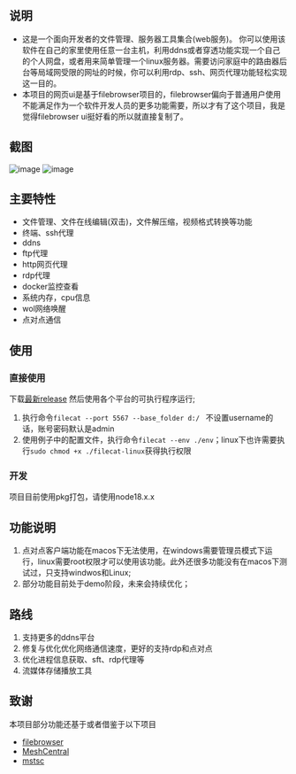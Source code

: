 ## 说明
- 这是一个面向开发者的文件管理、服务器工具集合(web服务)。
  你可以使用该软件在自己的家里使用任意一台主机，利用ddns或者穿透功能实现一个自己的个人网盘，或者用来简单管理一个linux服务器。需要访问家庭中的路由器后台等局域网受限的网址的时候，你可以利用rdp、ssh、网页代理功能轻松实现这一目的。
- 本项目的网页ui是基于filebrowser项目的，filebrowser偏向于普通用户使用不能满足作为一个软件开发人员的更多功能需要，所以才有了这个项目，我是觉得filebrowser ui挺好看的所以就直接复制了。
## 截图
![image](https://github.com/user-attachments/assets/98a77c5f-e6f8-44ee-a136-f6fc5c0be459)
![image](https://github.com/xiaobaidadada/filecat/assets/61794688/97c630c5-6c0f-48d2-9a67-20b2ff86eae9)
## 主要特性
-  文件管理、文件在线编辑(双击)，文件解压缩，视频格式转换等功能
- 终端、ssh代理
- ddns
- ftp代理
- http网页代理
- rdp代理
- docker监控查看
- 系统内存，cpu信息
- wol网络唤醒
- 点对点通信
## 使用
### 直接使用
下载[最新release](https://github.com/xiaobaidadada/filecat/releases)
然后使用各个平台的可执行程序运行;
1. 执行命令`filecat --port 5567 --base_folder d:/ `  不设置username的话，账号密码默认是admin
2. 使用例子中的配置文件，执行命令`filecat --env ./env`；linux下也许需要执行`sudo chmod +x ./filecat-linux`获得执行权限
### 开发
项目目前使用pkg打包，请使用node18.x.x
## 功能说明
1. 点对点客户端功能在macos下无法使用，在windows需要管理员模式下运行，linux需要root权限才可以使用该功能。此外还很多功能没有在macos下测试过，只支持windwos和Linux;
2. 部分功能目前处于demo阶段，未来会持续优化；
## 路线
1. 支持更多的ddns平台
2. 修复与优化优化网络通信速度，更好的支持rdp和点对点
3. 优化进程信息获取、sft、rdp代理等
4. 流媒体存储播放工具
## 致谢
本项目部分功能还基于或者借鉴于以下项目
- [filebrowser](https://github.com/filebrowser/filebrowser)
- [MeshCentral](https://github.com/Ylianst/MeshCentral)
- [mstsc](https://github.com/citronneur/mstsc.js)
